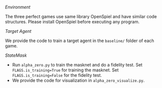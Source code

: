 *Environment*

The three perfect games use same library OpenSpiel and have similar code structures. Please install OpenSpiel before executing any program. 

*Target Agent*

We provide the code to train a target agent in the `baseline/` folder of each game.

*StateMask*

- Run `alpha_zero.py` to train the masknet and do a fidelity test. Set `FLAGS.is_training=True` for training the masknet. Set `FLAGS.is_training=False` for the fidelity test.
 - We provide the code for visualization in `alpha_zero_visualize.py`.

